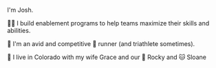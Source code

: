 I'm Josh.

👨‍🏫 I build enablement programs to help teams maximize their skills and abilities. 

🏃 I'm an avid and competitive 🏅 runner (and triathlete sometimes).

🌄 I live in Colorado with my wife Grace and our 🐶 Rocky and 🐱 Sloane
